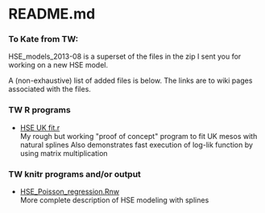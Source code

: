 README.md
===================

### To Kate from TW:

HSE_models_2013-08 is a superset of the files in the zip I sent you for working on a new HSE model.

A (non-exhaustive) list of added files is below.  The links are to wiki pages associated with the files.


### TW R programs 

* [HSE UK fit.r](../../wiki/HSE%20%UK%20%fit.r)    
   My rough but working "proof of concept" program to fit UK mesos with natural splines
   Also demonstrates fast execution of log-lik function by using matrix multiplication

### TW knitr programs and/or output

* [HSE_Poisson_regression.Rnw](../../wiki/HSE_Poisson_regression.Rnw)   
   More complete description of HSE modeling with splines

